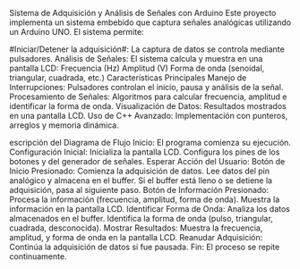 Sistema de Adquisición y Análisis de Señales con Arduino
Este proyecto implementa un sistema embebido que captura señales analógicas utilizando un Arduino UNO. El sistema permite:

#Iniciar/Detener la adquisición#: La captura de datos se controla mediante pulsadores.
Análisis de Señales: El sistema calcula y muestra en una pantalla LCD:
Frecuencia (Hz)
Amplitud (V)
Forma de onda (senoidal, triangular, cuadrada, etc.)
Características Principales
Manejo de Interrupciones: Pulsadores controlan el inicio, pausa y análisis de la señal.
Procesamiento de Señales: Algoritmos para calcular frecuencia, amplitud e identificar la forma de onda.
Visualización de Datos: Resultados mostrados en una pantalla LCD.
Uso de C++ Avanzado: Implementación con punteros, arreglos y memoria dinámica.


escripción del Diagrama de Flujo
Inicio: El programa comienza su ejecución.
Configuración Inicial:
Inicializa la pantalla LCD.
Configura los pines de los botones y del generador de señales.
Esperar Acción del Usuario:
Botón de Inicio Presionado:
Comienza la adquisición de datos.
Lee datos del pin analógico y almacena en el buffer.
Si el buffer está lleno o se detiene la adquisición, pasa al siguiente paso.
Botón de Información Presionado:
Procesa la información (frecuencia, amplitud, forma de onda).
Muestra la información en la pantalla LCD.
Identificar Forma de Onda:
Analiza los datos almacenados en el buffer.
Identifica la forma de onda (pulso, triangular, cuadrada, desconocida).
Mostrar Resultados:
Muestra la frecuencia, amplitud, y forma de onda en la pantalla LCD.
Reanudar Adquisición:
Continúa la adquisición de datos si fue pausada.
Fin: El proceso se repite continuamente.
